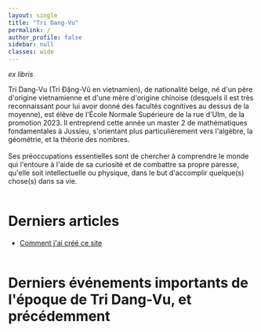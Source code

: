 ```yaml
---
layout: single
title: "Tri Dang-Vu"
permalink: /
author_profile: false
sidebar: null
classes: wide
---
```


*ex libris*


Tri Dang-Vu (Trí Đặng-Vũ en vietnamien), de nationalité belge, né d'un père d'origine vietnamienne et d'une mère d'origine chinoise (desquels il est très reconnaissant pour lui avoir donné des facultés cognitives au dessus de la moyenne), est élève de l'École Normale Supérieure de la rue d'Ulm, de la promotion 2023. Il entreprend cette année un master 2 de mathématiques fondamentales à Jussieu, s'orientant plus particulièrement vers l'algèbre, la géométrie, et la théorie des nombres. <br><br>
Ses préoccupations essentielles sont de chercher à comprendre le monde qui l'entoure à l'aide de sa curiosité et de combattre sa propre paresse, qu'elle soit intellectuelle ou physique, dans le but d'accomplir quelque(s) chose(s) dans sa vie.<br><br>



# Derniers articles
- [Comment j'ai créé ce site](/_pages/commentjaicreecesite.md/)
<br><br>

# Derniers événements importants de l'époque de Tri Dang-Vu, et précédemment
